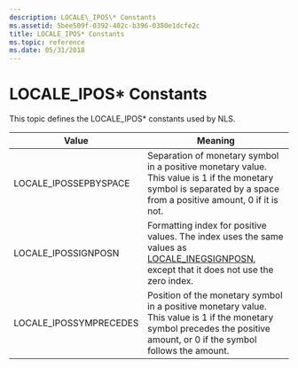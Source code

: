 ```yaml
---
description: LOCALE\_IPOS\* Constants
ms.assetid: 5bee509f-0392-402c-b396-0380e1dcfe2c
title: LOCALE_IPOS* Constants
ms.topic: reference
ms.date: 05/31/2018
---
```


# LOCALE\_IPOS\* Constants

This topic defines the LOCALE\_IPOS\* constants used by NLS.



| Value                   | Meaning                                                                                                                                                                   |
|-------------------------|---------------------------------------------------------------------------------------------------------------------------------------------------------------------------|
| LOCALE\_IPOSSEPBYSPACE  | Separation of monetary symbol in a positive monetary value. This value is 1 if the monetary symbol is separated by a space from a positive amount, 0 if it is not.        |
| LOCALE\_IPOSSIGNPOSN    | Formatting index for positive values. The index uses the same values as [LOCALE\_INEGSIGNPOSN](locale-ineg-constants.md), except that it does not use the zero index.    |
| LOCALE\_IPOSSYMPRECEDES | Position of the monetary symbol in a positive monetary value. This value is 1 if the monetary symbol precedes the positive amount, or 0 if the symbol follows the amount. |



 

 

 



